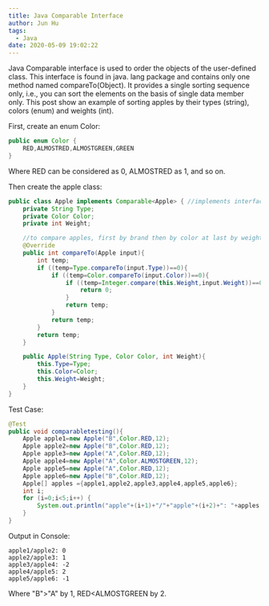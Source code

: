 ```yaml
---
title: Java Comparable Interface
author: Jun Hu
tags:
  - Java
date: 2020-05-09 19:02:22
---
```


Java Comparable interface is used to order the objects of the user-defined class. This interface is found in java. lang package and contains only one method named compareTo(Object). It provides a single sorting sequence only, i.e., you can sort the elements on the basis of single data member only. This post show an example of sorting apples by their types (string), colors (enum) and weights (int).

<!-- more -->

First, create an enum Color:
```java
public enum Color {
    RED,ALMOSTRED,ALMOSTGREEN,GREEN
}
```
Where RED can be considered as 0, ALMOSTRED as 1, and so on.

Then create the apple class:
```java
public class Apple implements Comparable<Apple> { //implements interface
    private String Type;
    private Color Color;
    private int Weight;

    //to compare apples, first by brand then by color at last by weight
    @Override
    public int compareTo(Apple input){
        int temp;
        if ((temp=Type.compareTo(input.Type))==0){
            if ((temp=Color.compareTo(input.Color))==0){
                if ((temp=Integer.compare(this.Weight,input.Weight))==0){
                    return 0;
                }
                return temp;
            }
            return temp;
        }
        return temp;
    }

    public Apple(String Type, Color Color, int Weight){
        this.Type=Type;
        this.Color=Color;
        this.Weight=Weight;
    }
}
```
Test Case:
```java
@Test
public void comparabletesting(){
	Apple apple1=new Apple("B",Color.RED,12);
	Apple apple2=new Apple("B",Color.RED,12);
	Apple apple3=new Apple("A",Color.RED,12);
	Apple apple4=new Apple("A",Color.ALMOSTGREEN,12);
	Apple apple5=new Apple("A",Color.RED,12);
	Apple apple6=new Apple("B",Color.RED,12);
	Apple[] apples ={apple1,apple2,apple3,apple4,apple5,apple6};
	int i;
	for (i=0;i<5;i++) {
		System.out.println("apple"+(i+1)+"/"+"apple"+(i+2)+": "+apples[i].compareTo(apples[i+1]));
	}
}
```
Output in Console:
```
apple1/apple2: 0
apple2/apple3: 1
apple3/apple4: -2
apple4/apple5: 2
apple5/apple6: -1
```
Where "B">"A" by 1, RED<ALMOSTGREEN by 2.

